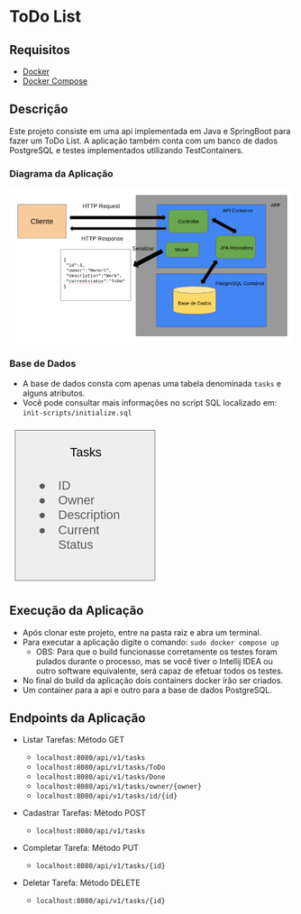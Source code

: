 # ToDo List 

## Requisitos
- [Docker](https://www.docker.com/)
- [Docker Compose](https://docs.docker.com/compose/install/)

## Descrição

Este projeto consiste em uma api implementada em Java e SpringBoot para fazer um ToDo List.
A aplicação também conta com um banco de dados PostgreSQL e testes implementados utilizando TestContainers.

### Diagrama da Aplicação

<img src="./assets/images/app.png">

### Base de Dados
- A base de dados consta com apenas uma tabela denominada `tasks` e alguns atributos.
- Você pode consultar mais informações no script SQL localizado em: `init-scripts/initialize.sql`

<img src="./assets/images/database.png">

## Execução da Aplicação

* Após clonar este projeto, entre na pasta raiz e abra um terminal.
* Para executar a aplicação digite o comando: `sudo docker compose up`
  * OBS: Para que o build funcionasse corretamente os testes foram pulados durante o processo, mas se você tiver o Intellij IDEA ou outro software equivalente, será capaz de efetuar todos os testes.
* No final do build da aplicação dois containers docker irão ser criados.
* Um container para a api e outro para a base de dados PostgreSQL.

## Endpoints da Aplicação

- Listar Tarefas: Método GET
  - `localhost:8080/api/v1/tasks`
  - `localhost:8080/api/v1/tasks/ToDo`
  - `localhost:8080/api/v1/tasks/Done`
  - `localhost:8080/api/v1/tasks/owner/{owner}`
  - `localhost:8080/api/v1/tasks/id/{id}`

- Cadastrar Tarefas: Método POST
  - `localhost:8080/api/v1/tasks`
  
- Completar Tarefa: Método PUT
  - `localhost:8080/api/v1/tasks/{id}`

- Deletar Tarefa: Método DELETE
  - `localhost:8080/api/v1/tasks/{id}`
